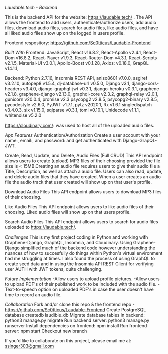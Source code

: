 *Laudable.tech - Backend*

This is the backend API for the website: https://laudable.tech/ . The API allows the frontend to add users, authenticate/authorize users, add audio files, download audio files, search for audio files, like audio files, and have all liked audio files show up on the logged in users profile.

Frontend respository: https://github.com/Sc0tticus/Laudable-Frontend

*Built With*
Frontend: JavaScript, React v16.8.2, React-Apollo v2.4.1, React-Dom v16.8.2, React-Player v1.9.3,
React-Router-Dom v4.3.1, React-Scripts v2.1.5, Material-UI v3.0.1, Apollo-Boost v0.1.28, 
Axios: v0.18.0, GrapQL v14.1.1,

Backend: Python 2.7.16, Insomnia REST API, aniso8601 v7.0.0, asgiref v3.2.10, autopep8 v1.5.4, dj-database-url v0.5.0, Django v3.1, django-cors-headers v3.4.0, django-graphql-jwt v0.3.1, django-heroku v0.3.1, graphene v2.1.8, graphene-django v2.13.0, graphql-core v2.3.2, graphql-relay v2.0.1, gunicorn v20.0.4, promise v2.3
psycopg2 v2.8.5, psycopg2-binary v2.8.5, pycodestyle v2.6.0, PyJWT v1.7.1, pytz v2020.1, Rx v1.6.1
singledispatch v3.4.0.3, six v1.15.0, sqlparse v0.3.1, toml v0.10.1, Unidecode v1.1.1, 
whitenoise v5.2.0

https://cloudinary.com/: was used to host all of the uploaded audio files.

*App Features*
Authentication/Authorization
Create a user account with your name:, email:, and password: and get authenticated with Django-GrapQL-JWT. 

Create, Read, Update, and Delete, Audio Files (Full CRUD)
This API endpoint allows users to create (upload) MP3 files of their choosing provided the file size is < 15MB.Creating an audio file requires users to give their audio file a Title, Description, as well as attach a audio file. Users can also read, update, and delete audio files that they have created. When a user creates an audio file the audio track that user created will show up on that user's profile.

Download Audio Files
This API endpoint allows users to download MP3 files of their choosing.

Like Audio Files
This API endpoint allows users to like audio files of their choosing. Liked audio files will show up on that users profile.

Search Audio Files
This API endpoint allows users to search for audio files uploaded to https://laudable.tech/.

*Challenges*
This is my first project coding in Python and working with Graphene-Django, GraphQL, Insomnia, and Cloudinary. Using Graphene-Django simplified much of the backend code however understanding the nuances of how to succesfully do things within Python's virtual environment had me struggling at times. I also found the process of using GraphQL to create seed data and in using the Insomnia API REST Client for verifying user AUTH with JWT tokens, quite challenging.

*Future Implementation*
-Allow users to upload profile pictures.
-Allow users to upload PDF's of their published work to be included with the audio file.
-Text-to-speech option on uploaded PDF's in case the user doesn't have time to record an audio file.

*Collaboration*
Fork and/or clone this repo & the frontend repo - https://github.com/Sc0tticus/Laudable-Frontend
Create PostgreSQL database createdb laudible_db
Migrate database tables in backend: python3 manage.py migrate
Run backend server: python3 manage.py runserver
Install dependencies on frontend: npm install
Run frontend server: npm start
Checkout new branch

If you'd like to collaborate on this project, please email me at: ssinger303@gmail.com